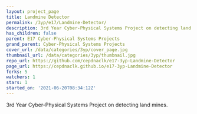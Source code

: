 ```yaml
---
layout: project_page
title: Landmine Detector
permalink: /3yp/e17/Landmine-Detector/
description: 3rd Year Cyber-Physical Systems Project on detecting land mines.
has_children: false
parent: E17 Cyber-Physical Systems Projects
grand_parent: Cyber-Physical Systems Projects
cover_url: /data/categories/3yp/cover_page.jpg
thumbnail_url: /data/categories/3yp/thumbnail.jpg
repo_url: https://github.com/cepdnaclk/e17-3yp-Landmine-Detector
page_url: https://cepdnaclk.github.io/e17-3yp-Landmine-Detector
forks: 5
watchers: 1
stars: 1
started_on: '2021-06-20T08:34:12Z'
---
```


3rd Year Cyber-Physical Systems Project on detecting land mines.